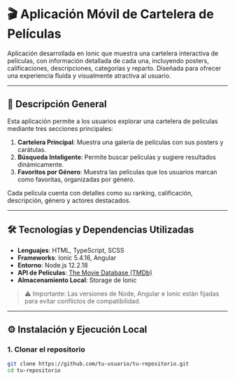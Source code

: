 # 🎬 Aplicación Móvil de Cartelera de Películas

Aplicación desarrollada en Ionic que muestra una cartelera interactiva de películas, con información detallada de cada una, incluyendo posters, calificaciones, descripciones, categorías y reparto. Diseñada para ofrecer una experiencia fluida y visualmente atractiva al usuario.

---

## 🚀 Descripción General

Esta aplicación permite a los usuarios explorar una cartelera de películas mediante tres secciones principales:

1. **Cartelera Principal**: Muestra una galería de películas con sus posters y carátulas.
2. **Búsqueda Inteligente**: Permite buscar películas y sugiere resultados dinámicamente.
3. **Favoritos por Género**: Muestra las películas que los usuarios marcan como favoritas, organizadas por género.

Cada película cuenta con detalles como su ranking, calificación, descripción, género y actores destacados.

---

## 🛠️ Tecnologías y Dependencias Utilizadas

- **Lenguajes**: HTML, TypeScript, SCSS
- **Frameworks**: Ionic 5.4.16, Angular
- **Entorno**: Node.js 12.2.18
- **API de Películas**: [The Movie Database (TMDb)](https://www.themoviedb.org/)
- **Almacenamiento Local**: Storage de Ionic

> ⚠️ Importante: Las versiones de Node, Angular e Ionic están fijadas para evitar conflictos de compatibilidad.

---

## ⚙️ Instalación y Ejecución Local

### 1. Clonar el repositorio

```bash
git clone https://github.com/tu-usuario/tu-repositorio.git
cd tu-repositorio
